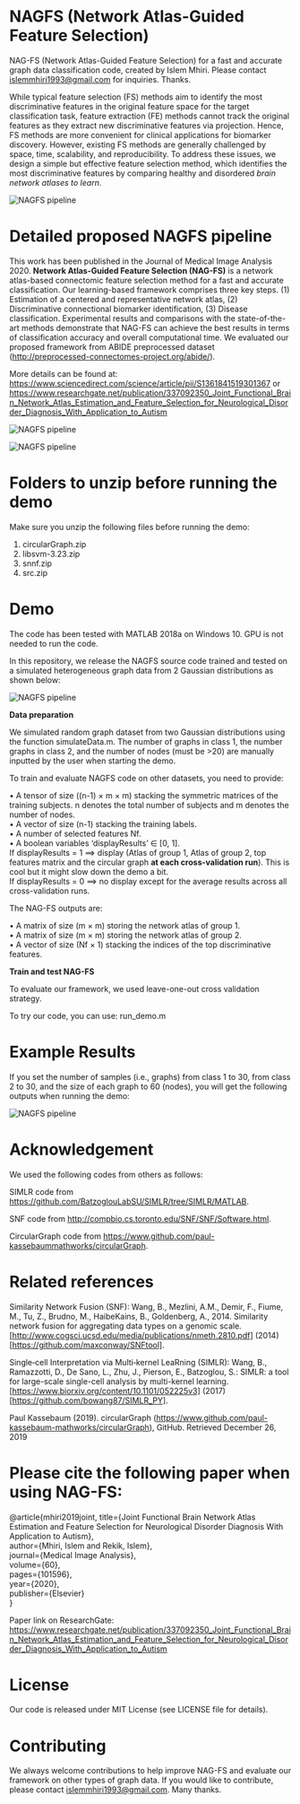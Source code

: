 # NAGFS (Network Atlas-Guided Feature Selection)
NAG-FS (Network Atlas-Guided Feature Selection) for a fast and accurate graph data classification code, created by Islem Mhiri. Please contact islemmhiri1993@gmail.com for inquiries. Thanks. 

While typical feature selection (FS) methods aim to identify the most discriminative features in the original feature space for the target classification task, feature extraction (FE) methods cannot track the original features as they extract new discriminative features via projection. Hence, FS methods are more convenient for clinical applications for biomarker discovery. However, existing FS methods are generally challenged by space, time, scalability, and reproducibility. To address these issues, we design a simple but effective feature selection method, which identifies the most discriminative features by comparing healthy and disordered *brain network atlases to learn*.

![NAGFS pipeline](http://basira-lab.com/nagfs_0/)

# Detailed proposed NAGFS pipeline

This work has been published in the Journal of Medical Image Analysis 2020. **Network Atlas-Guided Feature Selection (NAG-FS)** is a network atlas-based connectomic feature selection method for a fast and accurate classification. Our learning-based framework comprises three key steps. (1) Estimation of a centered and representative network atlas, (2) Discriminative connectional biomarker identification, (3) Disease classification. Experimental results and comparisons with the state-of-the-art methods demonstrate that NAG-FS can achieve the best results in terms of classification accuracy and overall computational time. We evaluated our proposed framework from ABIDE preprocessed dataset (http://preprocessed-connectomes-project.org/abide/). 

More details can be found at: https://www.sciencedirect.com/science/article/pii/S1361841519301367 or https://www.researchgate.net/publication/337092350_Joint_Functional_Brain_Network_Atlas_Estimation_and_Feature_Selection_for_Neurological_Disorder_Diagnosis_With_Application_to_Autism

![NAGFS pipeline](http://basira-lab.com/nagfs_1/)

![NAGFS pipeline](http://basira-lab.com/nagfs_2/)

# Folders to unzip before running the demo

Make sure you unzip the following files before running the demo:

1. circularGraph.zip <br/>
2. libsvm-3.23.zip <br/>
3. snnf.zip <br/>
4. src.zip <br/>

# Demo

The code has been tested with MATLAB 2018a on Windows 10. GPU is not needed to run the code.

In this repository, we release the NAGFS source code trained and tested on a simulated heterogeneous graph data from 2 Gaussian distributions as shown below:

![NAGFS pipeline](http://basira-lab.com/nagfs_3/) 

**Data preparation**

We simulated random graph dataset from two Gaussian distributions using the function simulateData.m. The number of graphs in class 1, the number graphs in class 2, and the number of nodes (must be >20) are manually inputted by the user when starting the demo. 

To train and evaluate NAGFS code on other datasets, you need to provide:

• A tensor of size ((n-1) × m × m) stacking the symmetric matrices of the training subjects. n denotes the total number of subjects and m denotes the number of nodes.<br/>
• A vector of size (n-1) stacking the training labels.<br/>
• A number of selected features Nf.<br/>
• A boolean variables ‘displayResults’ ∈ [0, 1].<br/>
If displayResults = 1 ==> display (Atlas of group 1, Atlas of group 2, top features matrix and the circular graph **at each cross-validation run**). This is cool but it might slow down the demo a bit.<br/>
If displayResults = 0 ==> no display except for the average results across all cross-validation runs.<br/>

The NAG-FS outputs are:

• A matrix of size (m × m) storing the network atlas of group 1. <br/>
• A matrix of size (m × m) storing the network atlas of group 2. <br/>
• A vector of size (Nf × 1) stacking the indices of the top discriminative features. <br/>

**Train and test NAG-FS**

To evaluate our framework, we used leave-one-out cross validation strategy.

To try our code, you can use: run_demo.m


# Example Results

If you set the number of samples (i.e., graphs) from class 1 to 30, from class 2 to 30, and the size of each graph to 60 (nodes), you will get the following outputs when running the demo:

![NAGFS pipeline](http://basira-lab.com/nagfs_4/) 

# Acknowledgement

We used the following codes from others as follows:

SIMLR code from https://github.com/BatzoglouLabSU/SIMLR/tree/SIMLR/MATLAB. 

SNF code from http://compbio.cs.toronto.edu/SNF/SNF/Software.html.

CircularGraph code from https://www.github.com/paul-kassebaummathworks/circularGraph.  

# Related references

Similarity Network Fusion (SNF): Wang, B., Mezlini, A.M., Demir, F., Fiume, M., Tu, Z., Brudno, M., HaibeKains, B., Goldenberg, A., 2014. Similarity network fusion for aggregating data types on a genomic scale. [http://www.cogsci.ucsd.edu/media/publications/nmeth.2810.pdf] (2014) [https://github.com/maxconway/SNFtool].

Single‐cell Interpretation via Multi‐kernel LeaRning (SIMLR): Wang, B., Ramazzotti, D., De Sano, L., Zhu, J., Pierson, E., Batzoglou, S.: SIMLR: a tool for large-scale single-cell analysis by multi-kernel learning. [https://www.biorxiv.org/content/10.1101/052225v3] (2017) [https://github.com/bowang87/SIMLR_PY].

Paul Kassebaum (2019). circularGraph (https://www.github.com/paul-kassebaum-mathworks/circularGraph), GitHub. Retrieved December 26, 2019

# Please cite the following paper when using NAG-FS:

@article{mhiri2019joint,
  title={Joint Functional Brain Network Atlas Estimation and Feature Selection for Neurological Disorder Diagnosis With Application to Autism},<br/>
  author={Mhiri, Islem and Rekik, Islem},<br/>
  journal={Medical Image Analysis},<br/>
  volume={60},<br/>
  pages={101596},<br/>
  year={2020},<br/>
  publisher={Elsevier}<br/>
}<br/>

Paper link on ResearchGate:
https://www.researchgate.net/publication/337092350_Joint_Functional_Brain_Network_Atlas_Estimation_and_Feature_Selection_for_Neurological_Disorder_Diagnosis_With_Application_to_Autism

# License
Our code is released under MIT License (see LICENSE file for details).

# Contributing
We always welcome contributions to help improve NAG-FS and evaluate our framework on other types of graph data. If you would like to contribute, please contact islemmhiri1993@gmail.com. Many thanks.







